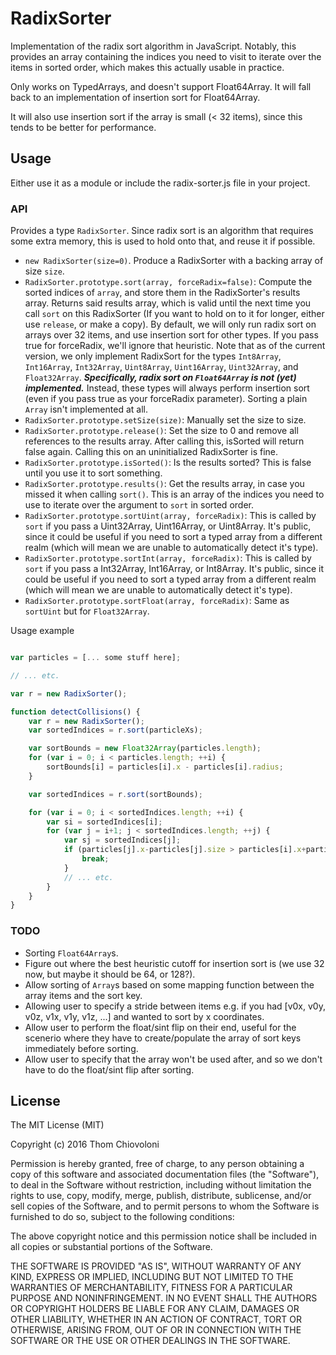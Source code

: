 # RadixSorter

Implementation of the radix sort algorithm in JavaScript. Notably, this provides an array containing the indices you need to visit to iterate over the items in sorted order, which makes this actually usable in practice.

Only works on TypedArrays, and doesn't support Float64Array. It will fall back to an implementation of insertion sort for Float64Array.

It will also use insertion sort if the array is small (< 32 items), since this tends to be better for performance.

## Usage

Either use it as a module or include the radix-sorter.js file in your project.

### API

Provides a type `RadixSorter`. Since radix sort is an algorithm that requires some extra memory, this is used to hold onto that, and reuse it if possible.

- `new RadixSorter(size=0)`. Produce a RadixSorter with a backing array of size `size`.
- `RadixSorter.prototype.sort(array, forceRadix=false)`: Compute the sorted indices of `array`, and store them in the RadixSorter's results array. Returns said results array, which is valid until the next time you call `sort` on this RadixSorter (If you want to hold on to it for longer, either use `release`, or make a copy). By default, we will only run radix sort on arrays over 32 items, and use insertion sort for other types. If you pass true for forceRadix, we'll ignore that heuristic. Note that as of the current version, we only implement RadixSort for the types `Int8Array`, `Int16Array`, `Int32Array`, `Uint8Array`, `Uint16Array`, `Uint32Array`, and `Float32Array`. ***Specifically, radix sort on `Float64Array` is not (yet) implemented.*** Instead, these types will always perform insertion sort (even if you pass true as your forceRadix parameter). Sorting a plain `Array` isn't implemented at all.
- `RadixSorter.prototype.setSize(size)`: Manually set the size to size.
- `RadixSorter.prototype.release()`: Set the size to 0 and remove all references to the results array. After calling this, isSorted will return false again. Calling this on an uninitialized RadixSorter is fine.
- `RadixSorter.prototype.isSorted()`: Is the results sorted? This is false until you use it to sort something.
- `RadixSorter.prototype.results()`: Get the results array, in case you missed it when calling `sort()`. This is an array of the indices you need to use to iterate over the argument to `sort` in sorted order.
- `RadixSorter.prototype.sortUint(array, forceRadix)`: This is called by `sort` if you pass a Uint32Array, Uint16Array, or Uint8Array. It's public, since it could be useful if you need to sort a typed array from a different realm (which will mean we are unable to automatically detect it's type).
- `RadixSorter.prototype.sortInt(array, forceRadix)`: This is called by `sort` if you pass a Int32Array, Int16Array, or Int8Array. It's public, since it could be useful if you need to sort a typed array from a different realm (which will mean we are unable to automatically detect it's type).
- `RadixSorter.prototype.sortFloat(array, forceRadix)`: Same as `sortUint` but for `Float32Array`.

Usage example


```javascript

var particles = [... some stuff here];

// ... etc.

var r = new RadixSorter();

function detectCollisions() {
	var r = new RadixSorter();
	var sortedIndices = r.sort(particleXs);

	var sortBounds = new Float32Array(particles.length);
	for (var i = 0; i < particles.length; ++i) {
		sortBounds[i] = particles[i].x - particles[i].radius;
	}

	var sortedIndices = r.sort(sortBounds);

	for (var i = 0; i < sortedIndices.length; ++i) {
		var si = sortedIndices[i];
		for (var j = i+1; j < sortedIndices.length; ++j) {
			var sj = sortedIndices[j];
			if (particles[j].x-particles[j].size > particles[i].x+particles[i].size) {
				break;
			}
			// ... etc.
		}
	}
}
```

### TODO

- Sorting `Float64Array`s.
- Figure out where the best heuristic cutoff for insertion sort is (we use 32 now, but maybe it should be 64, or 128?).
- Allow sorting of `Array`s based on some mapping function between the array items and the sort key.
- Allowing user to specify a stride between items e.g. if you had [v0x, v0y, v0z, v1x, v1y, v1z, ...] and wanted to sort by x coordinates.
- Allow user to perform the float/sint flip on their end, useful for the scenerio where they have to create/populate the array of sort keys immediately before sorting.
- Allow user to specify that the array won't be used after, and so we don't have to do the float/sint flip after sorting.

## License

The MIT License (MIT)

Copyright (c) 2016 Thom Chiovoloni

Permission is hereby granted, free of charge, to any person obtaining a copy of this software and associated documentation files (the "Software"), to deal in the Software without restriction, including without limitation the rights to use, copy, modify, merge, publish, distribute, sublicense, and/or sell copies of the Software, and to permit persons to whom the Software is furnished to do so, subject to the following conditions:

The above copyright notice and this permission notice shall be included in all copies or substantial portions of the Software.

THE SOFTWARE IS PROVIDED "AS IS", WITHOUT WARRANTY OF ANY KIND, EXPRESS OR IMPLIED, INCLUDING BUT NOT LIMITED TO THE WARRANTIES OF MERCHANTABILITY, FITNESS FOR A PARTICULAR PURPOSE AND NONINFRINGEMENT. IN NO EVENT SHALL THE AUTHORS OR COPYRIGHT HOLDERS BE LIABLE FOR ANY CLAIM, DAMAGES OR OTHER LIABILITY, WHETHER IN AN ACTION OF CONTRACT, TORT OR OTHERWISE, ARISING FROM, OUT OF OR IN CONNECTION WITH THE SOFTWARE OR THE USE OR OTHER DEALINGS IN THE SOFTWARE.
